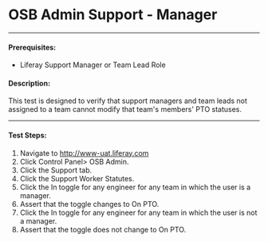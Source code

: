 OSB Admin Support - Manager
===========================
****
#### Prerequisites: ####
* Liferay Support Manager or Team Lead Role

#### Description: ####
This test is designed to verify that support managers and team leads not assigned to a team cannot modify that team's members' PTO statuses.


****


#### Test Steps: ####
1. Navigate to http://www-uat.liferay.com
1. Click Control Panel> OSB Admin.
1. Click the Support tab.
1. Click the Support Worker Statutes.
1. Click the In toggle for any engineer for any team in which the user is a manager.
1. Assert that the toggle changes to On PTO.
1. Click the In toggle for any engineer for any team in which the user is not a manager.
1. Assert that the toggle does not change to On PTO.